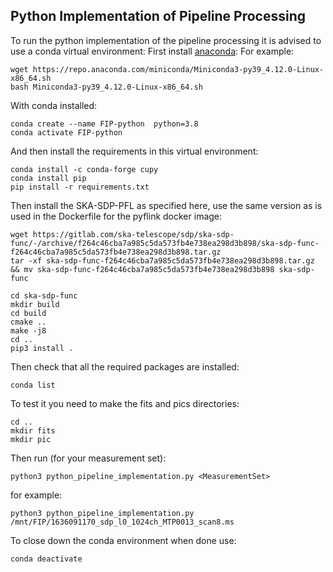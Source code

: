 ## Python Implementation of Pipeline Processing

To run the python implementation of the pipeline processing it is advised to use a conda virtual environment:
First install [anaconda](https://docs.conda.io/projects/conda/en/latest/user-guide/install/linux.html):
For example:
```
wget https://repo.anaconda.com/miniconda/Miniconda3-py39_4.12.0-Linux-x86_64.sh
bash Miniconda3-py39_4.12.0-Linux-x86_64.sh
```
With conda installed:
```
conda create --name FIP-python  python=3.8
conda activate FIP-python
```

And then install the requirements in this virtual environment:
```
conda install -c conda-forge cupy
conda install pip
pip install -r requirements.txt
```
Then install the SKA-SDP-PFL as specified here, use the same version as is used in the Dockerfile for the pyflink docker image: 
```
wget https://gitlab.com/ska-telescope/sdp/ska-sdp-func/-/archive/f264c46cba7a985c5da573fb4e738ea298d3b898/ska-sdp-func-f264c46cba7a985c5da573fb4e738ea298d3b898.tar.gz
tar -xf ska-sdp-func-f264c46cba7a985c5da573fb4e738ea298d3b898.tar.gz && mv ska-sdp-func-f264c46cba7a985c5da573fb4e738ea298d3b898 ska-sdp-func
```
```
cd ska-sdp-func
mkdir build
cd build
cmake ..
make -j8
cd ..
pip3 install .
```
Then check that all the required packages are installed:
```
conda list
```
To test it you need to make the fits and pics directories:
```
cd ..
mkdir fits
mkdir pic
```

Then run (for your measurement set):
```
python3 python_pipeline_implementation.py <MeasurementSet>
```
for example:
```
python3 python_pipeline_implementation.py /mnt/FIP/1636091170_sdp_l0_1024ch_MTP0013_scan8.ms
```
To close down the conda environment when done use:
```
conda deactivate
```